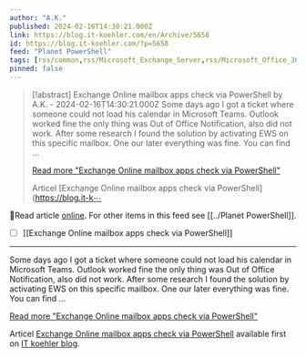 ```yaml
---
author: "A.K."
published: 2024-02-16T14:30:21.000Z
link: https://blog.it-koehler.com/en/Archive/5658
id: https://blog.it-koehler.com/?p=5658
feed: "Planet PowerShell"
tags: [rss/common,rss/Microsoft_Exchange_Server,rss/Microsoft_Office_365]
pinned: false
---
```

> [!abstract] Exchange Online mailbox apps check via PowerShell by A.K. - 2024-02-16T14:30:21.000Z
> Some days ago I got a ticket where someone could not load his calendar in Microsoft Teams. Outlook worked fine the only thing was Out of Office Notification, also did not work. After some research I found the solution by activating EWS on this specific mailbox. One our later everything was fine. You can find …
> 
> [Read more "Exchange Online mailbox apps check via PowerShell"](https://blog.it-koehler.com/en/Archive/5658)
> 
> Articel [Exchange Online mailbox apps check via PowerShell](https://blog.it-k⋯

🔗Read article [online](https://blog.it-koehler.com/en/Archive/5658). For other items in this feed see [[../Planet PowerShell]].

- [ ] [[Exchange Online mailbox apps check via PowerShell]]
- - -
Some days ago I got a ticket where someone could not load his calendar in Microsoft Teams. Outlook worked fine the only thing was Out of Office Notification, also did not work. After some research I found the solution by activating EWS on this specific mailbox. One our later everything was fine. You can find …

[Read more "Exchange Online mailbox apps check via PowerShell"](https://blog.it-koehler.com/en/Archive/5658)

Articel [Exchange Online mailbox apps check via PowerShell](https://blog.it-koehler.com/en/Archive/5658) available first on [IT koehler blog](https://blog.it-koehler.com/en).
